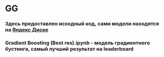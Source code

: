# **GG**
### Здесь предоставлен исходный код, сами модели находятся на [Яндекс Диске](https://disk.yandex.ru/d/bdNzksGVsdVhLw)
### Gradient Boosting (Best res).ipynb - модель градиентного бустинга, самый лучший результат на leaderboard
### 
